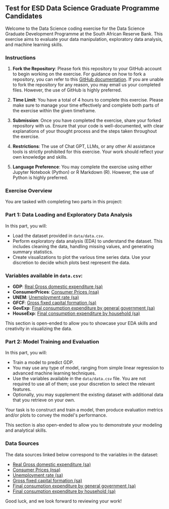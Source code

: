 ## **Test for ESD Data Science Graduate Programme Candidates**

Welcome to the Data Science coding exercise for the Data Science Graduate Development Programme at the South African Reserve Bank. This exercise aims to evaluate your data manipulation, exploratory data analysis, and machine learning skills.

### **Instructions**

1. **Fork the Repository**: Please fork this repository to your GitHub account to begin working on the exercise. For guidance on how to fork a repository, you can refer to this [GitHub documentation](https://docs.github.com/en/pull-requests/collaborating-with-pull-requests/working-with-forks/fork-a-repo). If you are unable to fork the repository for any reason, you may email us your completed files. However, the use of GitHub is highly preferred.

2. **Time Limit**: You have a total of 4 hours to complete this exercise. Please make sure to manage your time effectively and complete both parts of the exercise within the given timeframe.

3. **Submission**: Once you have completed the exercise, share your forked repository with us. Ensure that your code is well-documented, with clear explanations of your thought process and the steps taken throughout the exercise.

4. **Restrictions**: The use of Chat GPT, LLMs, or any other AI assistance tools is strictly prohibited for this exercise. Your work should reflect your own knowledge and skills.

5. **Language Preference**: You may complete the exercise using either Jupyter Notebook (Python) or R Markdown (R). However, the use of Python is highly preferred.

### **Exercise Overview**

You are tasked with completing two parts in this project:

### **Part 1:** Data Loading and Exploratory Data Analysis

In this part, you will:
- Load the dataset provided in `data/data.csv`.
- Perform exploratory data analysis (EDA) to understand the dataset. This includes cleaning the data, handling missing values, and generating summary statistics.
- Create visualizations to plot the various time series data. Use your discretion to decide which plots best represent the data.

### **Variables available in `data.csv`**:
- **GDP**: [Real Gross domestic expenditure (sa)](https://www.resbank.co.za/en/home/what-we-do/statistics/releases/economic-and-financial-data-for-south-africa)
- **ConsumerPrices**: [Consumer Prices (nsa)](https://www.resbank.co.za/en/home/what-we-do/statistics/releases/economic-and-financial-data-for-south-africa)
- **UNEM**: [Unemployment rate (sa)](https://www.resbank.co.za/en/home/what-we-do/statistics/releases/economic-and-financial-data-for-south-africa)
- **GFCF**: [Gross fixed capital formation (sa)](https://www.resbank.co.za/en/home/what-we-do/statistics/releases/economic-and-financial-data-for-south-africa)
- **GovExp**: [Final consumption expenditure by general government (sa)](https://www.resbank.co.za/en/home/what-we-do/statistics/releases/economic-and-financial-data-for-south-africa)
- **HouseExp**: [Final consumption expenditure by household (sa)](https://www.resbank.co.za/en/home/what-we-do/statistics/releases/economic-and-financial-data-for-south-africa)

This section is open-ended to allow you to showcase your EDA skills and creativity in visualizing the data.

### **Part 2:** Model Training and Evaluation

In this part, you will:
- Train a model to predict GDP.
- You may use any type of model, ranging from simple linear regression to advanced machine learning techniques.
- Use the variables available in the `data/data.csv` file. You are not required to use all of them; use your discretion to select the relevant features.
- Optionally, you may supplement the existing dataset with additional data that you retrieve on your own.

Your task is to construct and train a model, then produce evaluation metrics and/or plots to convey the model's performance.

This section is also open-ended to allow you to demonstrate your modeling and analytical skills.

### **Data Sources**

The data sources linked below correspond to the variables in the dataset:

- [Real Gross domestic expenditure (sa)](https://www.resbank.co.za/en/home/what-we-do/statistics/releases/economic-and-financial-data-for-south-africa)
- [Consumer Prices (nsa)](https://www.resbank.co.za/en/home/what-we-do/statistics/releases/economic-and-financial-data-for-south-africa)
- [Unemployment rate (sa)](https://www.resbank.co.za/en/home/what-we-do/statistics/releases/economic-and-financial-data-for-south-africa)
- [Gross fixed capital formation (sa)](https://www.resbank.co.za/en/home/what-we-do/statistics/releases/economic-and-financial-data-for-south-africa)
- [Final consumption expenditure by general government (sa)](https://www.resbank.co.za/en/home/what-we-do/statistics/releases/economic-and-financial-data-for-south-africa)
- [Final consumption expenditure by household (sa)](https://www.resbank.co.za/en/home/what-we-do/statistics/releases/economic-and-financial-data-for-south-africa)

Good luck, and we look forward to reviewing your work!